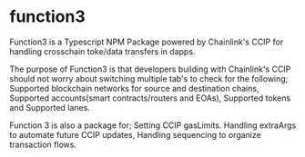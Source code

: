 # function3
Function3 is a Typescript NPM Package powered by Chainlink's CCIP for handling crosschain toke/data transfers in dapps.

The purpose of Function3 is that developers building with Chainlink's CCIP should not worry about switching multiple tab's to check for the following;
Supported blockchain networks for source and destination chains,
Supported accounts(smart contracts/routers and EOAs),
Supported tokens and
Supported lanes.

Function 3 is also a package for;
Setting CCIP gasLimits.
Handling extraArgs to automate future CCIP updates,
Handling sequencing to organize transaction flows.
